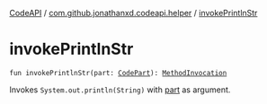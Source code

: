 [CodeAPI](../index.md) / [com.github.jonathanxd.codeapi.helper](index.md) / [invokePrintlnStr](.)

# invokePrintlnStr

`fun invokePrintlnStr(part: `[`CodePart`](../com.github.jonathanxd.codeapi/-code-part/index.md)`): `[`MethodInvocation`](../com.github.jonathanxd.codeapi.base/-method-invocation/index.md)

Invokes `System.out.println(String)` with [part](invoke-println-str.md#com.github.jonathanxd.codeapi.helper$invokePrintlnStr(com.github.jonathanxd.codeapi.CodePart)/part) as argument.

